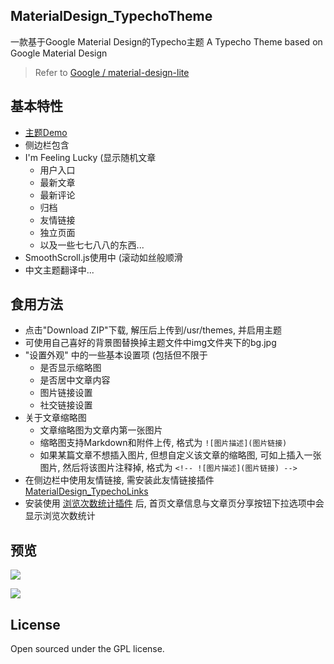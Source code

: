 ## MaterialDesign_TypechoTheme
一款基于Google Material Design的Typecho主题
A Typecho Theme based on Google Material Design
>Refer to [Google / material-design-lite](https://github.com/google/material-design-lite)

## 基本特性
- [主题Demo](https://blog.viosey.com)
- 侧边栏包含
- I'm Feeling Lucky (显示随机文章
 	- 用户入口
	- 最新文章
	- 最新评论
	- 归档
	- 友情链接
	- 独立页面
	- 以及一些七七八八的东西...
- SmoothScroll.js使用中 (滚动如丝般顺滑
- 中文主题翻译中...


## 食用方法
- 点击"Download ZIP"下载, 解压后上传到/usr/themes, 并启用主题
- 可使用自己喜好的背景图替换掉主题文件中img文件夹下的bg.jpg
- "设置外观" 中的一些基本设置项 (包括但不限于
	- 是否显示缩略图
	- 是否居中文章内容
	- 图片链接设置
	- 社交链接设置
- 关于文章缩略图
	- 文章缩略图为文章内第一张图片
	- 缩略图支持Markdown和附件上传, 格式为 ```![图片描述](图片链接)```
	- 如果某篇文章不想插入图片, 但想自定义该文章的缩略图, 可如上插入一张图片, 然后将该图片注释掉, 格式为 ```<!-- ![图片描述](图片链接) --> ```
- 在侧边栏中使用友情链接, 需安装此友情链接插件  [MaterialDesign_TypechoLinks](https://github.com/viosey/MaterialDesign_TypechoLinks) 
- 安装使用 [浏览次数统计插件](https://lets.us.to/usr/uploads/2015/01/874979024.zip) 后, 首页文章信息与文章页分享按钮下拉选项中会显示浏览次数统计

## 预览
![](https://viosey.com/img/screenshot.jpg)

![](https://viosey.com/img/verticalpageview.jpg)

## License
Open sourced under the GPL license.
